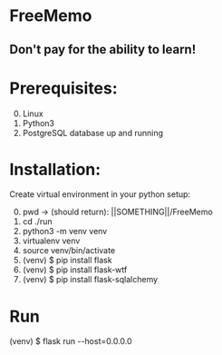 # FreeMemo

## Don't pay for the ability to learn!

# Prerequisites:
0. Linux
1. Python3
2. PostgreSQL database up and running





# Installation:
Create virtual environment in your python setup:

0. pwd -> (should return): ||SOMETHING||/FreeMemo  
1. cd ./run
2. python3 -m venv venv
3. virtualenv venv
4. source venv/bin/activate
5. (venv) $ pip install flask
6. (venv) $ pip install flask-wtf
7. (venv) $ pip install flask-sqlalchemy

# Run
(venv) $ flask run --host=0.0.0.0
